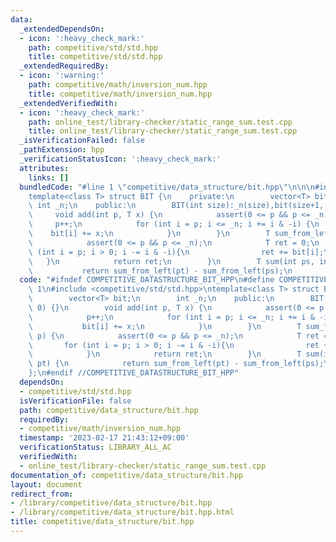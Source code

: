 ```yaml
---
data:
  _extendedDependsOn:
  - icon: ':heavy_check_mark:'
    path: competitive/std/std.hpp
    title: competitive/std/std.hpp
  _extendedRequiredBy:
  - icon: ':warning:'
    path: competitive/math/inversion_num.hpp
    title: competitive/math/inversion_num.hpp
  _extendedVerifiedWith:
  - icon: ':heavy_check_mark:'
    path: online_test/library-checker/static_range_sum.test.cpp
    title: online_test/library-checker/static_range_sum.test.cpp
  _isVerificationFailed: false
  _pathExtension: hpp
  _verificationStatusIcon: ':heavy_check_mark:'
  attributes:
    links: []
  bundledCode: "#line 1 \"competitive/data_structure/bit.hpp\"\n\n\n#include <competitive/std/std.hpp>\n\
    template<class T> struct BIT {\n    private:\n        vector<T> bit;\n       \
    \ int _n;\n    public:\n        BIT(int size):_n(size),bit(size+1, 0) {}\n   \
    \     void add(int p, T x) {\n            assert(0 <= p && p <= _n);\n       \
    \     p++;\n            for (int i = p; i <= _n; i += i & -i) {\n            \
    \    bit[i] += x;\n            }\n        }\n        T sum_from_left(int p) {\n\
    \            assert(0 <= p && p <= _n);\n            T ret = 0;\n            for\
    \ (int i = p; i > 0; i -= i & -i){\n                ret += bit[i];\n         \
    \   }\n            return ret;\n        }\n        T sum(int ps, int pt) {\n \
    \           return sum_from_left(pt) - sum_from_left(ps);\n        }\n};\n\n"
  code: "#ifndef COMPETITIVE_DATASTRUCTURE_BIT_HPP\n#define COMPETITIVE_DATASTRUCTURE_BIT_HPP\
    \ 1\n#include <competitive/std/std.hpp>\ntemplate<class T> struct BIT {\n    private:\n\
    \        vector<T> bit;\n        int _n;\n    public:\n        BIT(int size):_n(size),bit(size+1,\
    \ 0) {}\n        void add(int p, T x) {\n            assert(0 <= p && p <= _n);\n\
    \            p++;\n            for (int i = p; i <= _n; i += i & -i) {\n     \
    \           bit[i] += x;\n            }\n        }\n        T sum_from_left(int\
    \ p) {\n            assert(0 <= p && p <= _n);\n            T ret = 0;\n     \
    \       for (int i = p; i > 0; i -= i & -i){\n                ret += bit[i];\n\
    \            }\n            return ret;\n        }\n        T sum(int ps, int\
    \ pt) {\n            return sum_from_left(pt) - sum_from_left(ps);\n        }\n\
    };\n#endif //COMPETITIVE_DATASTRUCTURE_BIT_HPP"
  dependsOn:
  - competitive/std/std.hpp
  isVerificationFile: false
  path: competitive/data_structure/bit.hpp
  requiredBy:
  - competitive/math/inversion_num.hpp
  timestamp: '2023-02-17 21:43:12+09:00'
  verificationStatus: LIBRARY_ALL_AC
  verifiedWith:
  - online_test/library-checker/static_range_sum.test.cpp
documentation_of: competitive/data_structure/bit.hpp
layout: document
redirect_from:
- /library/competitive/data_structure/bit.hpp
- /library/competitive/data_structure/bit.hpp.html
title: competitive/data_structure/bit.hpp
---
```

